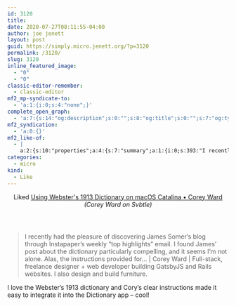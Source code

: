 ```yaml
---
id: 3120
title: 
date: 2020-07-27T08:11:55-04:00
author: joe jenett
layout: post
guid: https://simply.micro.jenett.org/?p=3120
permalink: /3120/
slug: 3120
inline_featured_image:
  - "0"
  - "0"
classic-editor-remember:
  - classic-editor
mf2_mp-syndicate-to:
  - 'a:1:{i:0;s:4:"none";}'
complete_open_graph:
  - 'a:7:{s:14:"og:description";s:0:"";s:8:"og:title";s:0:"";s:7:"og:type";s:0:"";s:12:"twitter:card";s:7:"summary";s:15:"twitter:creator";s:0:"";s:19:"twitter:description";s:0:"";s:8:"og:image";s:0:"";}'
mf2_syndication:
  - 'a:0:{}'
mf2_like-of:
  - |
    a:2:{s:10:"properties";a:4:{s:7:"summary";a:1:{i:0;s:393:"I recently had the pleasure of discovering James Somer’s blog through Instapaper’s weekly “top highlights” email. I found James’ post about the dictionary particularly compelling, and it seems I’m not alone. Alas, the instructions provided for... | Corey Ward | Full-stack, freelance designer + web developer building GatsbyJS and Rails websites. I also design and build furniture.";}s:4:"name";a:1:{i:0;s:64:"Using Webster's 1913 Dictionary on macOS Catalina • Corey Ward";}s:3:"url";a:1:{i:0;s:82:"https://coreyward.svbtle.com/websters-unabridged-dictionary-1913-on-macos-catalina";}s:11:"publication";a:1:{i:0;s:20:"Corey Ward on Svbtle";}}s:4:"type";s:4:"cite";}
categories:
  - micro
kind:
  - Like
---
```

<div class="entry-reaction"><section class="response u-like-of h-cite"><header><span class="kind-display-text">Liked</span> <a href="https://coreyward.svbtle.com/websters-unabridged-dictionary-1913-on-macos-catalina" class="p-name u-url">Using Webster's 1913 Dictionary on macOS Catalina • Corey Ward</a> <em>(<span class="p-publication">Corey Ward on Svbtle</span>)</em></header>
<blockquote class="e-summary">I recently had the pleasure of discovering James Somer’s blog through Instapaper’s weekly “top highlights” email. I found James’ post about the dictionary particularly compelling, and it seems I’m not alone. Alas, the instructions provided for... | Corey Ward | Full-stack, freelance designer + web developer building GatsbyJS and Rails websites. I also design and build furniture.</blockquote></section></div>
<div class="entry-content e-content" itemprop="description articleBody">
<p>I love the Webster’s 1913 dictionary and Cory’s clear instructions made it easy to integrate it into the Dictionary app – cool!</p></div>